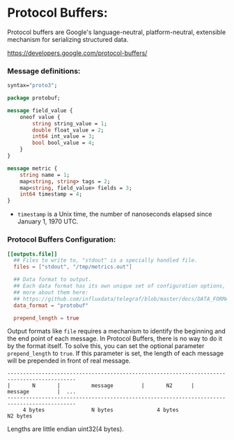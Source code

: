 # Protocol Buffers:

Protocol buffers are Google's language-neutral, platform-neutral, extensible mechanism for serializing structured data.

https://developers.google.com/protocol-buffers/

### Message definitions:

```protobuf
syntax="proto3";

package protobuf;

message field_value {
    oneof value {
        string string_value = 1;
        double float_value = 2;
        int64 int_value = 3;
        bool bool_value = 4;
    }
}

message metric {
    string name = 1;
    map<string, string> tags = 2;
    map<string, field_value> fields = 3;
    int64 timestamp = 4;
}
```

* `timestamp` is a Unix time, the number of nanoseconds elapsed since January 1, 1970 UTC.

### Protocol Buffers Configuration:

```toml
[[outputs.file]]
  ## Files to write to, "stdout" is a specially handled file.
  files = ["stdout", "/tmp/metrics.out"]

  ## Data format to output.
  ## Each data format has its own unique set of configuration options, read
  ## more about them here:
  ## https://github.com/influxdata/telegraf/blob/master/docs/DATA_FORMATS_OUTPUT.md
  data_format = "protobuf"

  prepend_length = true
```

Output formats like `file` requires a mechanism to identify the beginning and the end point of each message. In Protocol Buffers, there is no way to do it by the format itself. To solve this, you can set the optional parameter `prepend_length` to `true`. If this parameter is set, the length of each message will be prepended in front of real message.

```
--------------------------------------------------------------------------------------------
|       N       |          message         |       N2      |          message         |  ...
--------------------------------------------------------------------------------------------
     4 bytes               N bytes              4 bytes               N2 bytes
```

Lengths are little endian uint32(4 bytes).